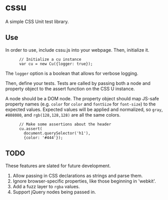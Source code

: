 # cssu
A simple CSS Unit test library.

## Use

In order to use, include cssu.js into your webpage. Then, initialize it.

```
      // Initialize a cu instance
      var cu = new Cu({logger: true});
```

The `logger` option is a boolean that allows for verbose logging.

Then, define your tests. Tests are called by passing both a node and property object to the assert function on the CSS U instance.

A node should be a DOM node. The property object should map JS-safe property names (e.g. `color` for `color` and `fontSize` for `font-size`) to the expected values. Expected values will be applied and normalized, so `gray`, `#808080`, and `rgb(128,128,128)` are all the same colors.

```
      // Make some assertions about the header
      cu.assert(
        document.querySelector('h1'),
        {color: '#444'});
```

## TODO

These features are slated for future development.

1. Allow passing in CSS declarations as strings and parse them.
1. Ignore browser-specific properties, like those beginning in 'webkit'.
1. Add a fuzz layer to `rgba` values.
1. Support jQuery nodes being passed in.

